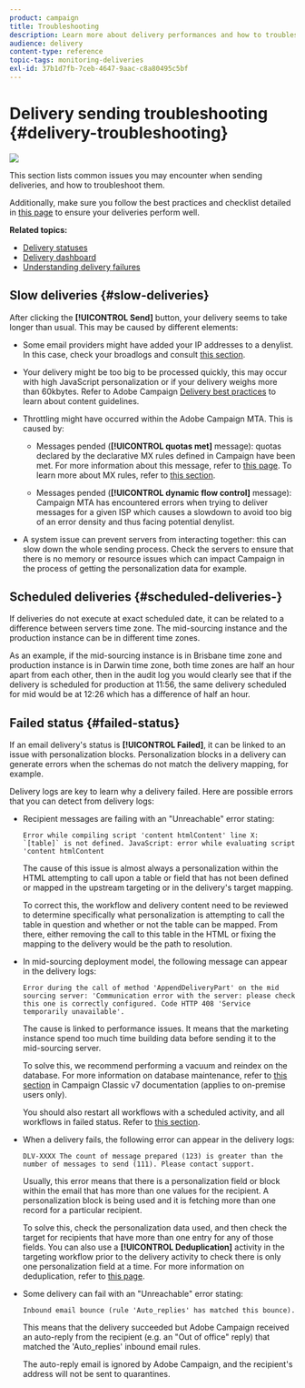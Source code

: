 ```yaml
---
product: campaign
title: Troubleshooting
description: Learn more about delivery performances and how to troubleshoot issues related to delivery monitoring
audience: delivery
content-type: reference
topic-tags: monitoring-deliveries
exl-id: 37b1d7fb-7ceb-4647-9aac-c8a80495c5bf
---
```

# Delivery sending troubleshooting {#delivery-troubleshooting}

![](assets/do-not-localize/common.svg)

This section lists common issues you may encounter when sending deliveries, and how to troubleshoot them.

Additionally, make sure you follow the best practices and checklist detailed in [this page](delivery-performances.md) to ensure your deliveries perform well.

**Related topics:**

* [Delivery statuses](delivery-statuses.md)
* [Delivery dashboard](delivery-dashboard.md)
* [Understanding delivery failures](understanding-delivery-failures.md)

## Slow deliveries {#slow-deliveries}

After clicking the **[!UICONTROL Send]** button, your delivery seems to take longer than usual. This may be caused by different elements:

* Some email providers might have added your IP addresses to a denylist. In this case, check your broadlogs and consult [this section](about-deliverability.md).

* Your delivery might be too big to be processed quickly, this may occur with high JavaScript personalization or if your delivery weighs more than 60kbytes. Refer to Adobe Campaign [Delivery best practices](delivery-best-practices.md) to learn about content guidelines.

* Throttling might have occurred within the Adobe Campaign MTA. This is caused by:

    * Messages pended (**[!UICONTROL quotas met]** message): quotas declared by the declarative MX rules defined in Campaign have been met. For more information about this message, refer to [this page](deliverability-faq.md). To learn more about MX rules, refer to [this section](../../../v7/installation/using/email-deliverability.md#about-mx-rules).

    * Messages pended (**[!UICONTROL dynamic flow control]** message): Campaign MTA has encountered errors when trying to deliver messages for a given ISP which causes a slowdown to avoid too big of an error density and thus facing potential denylist.

* A system issue can prevent servers from interacting together: this can slow down the whole sending process. Check the servers to ensure that there is no memory or resource issues which can impact Campaign in the process of getting the personalization data for example.

## Scheduled deliveries {#scheduled-deliveries-}

If deliveries do not execute at exact scheduled date, it can be related to a difference between servers time zone. The mid-sourcing instance and the production instance can be in different time zones.

As an example, if the mid-sourcing instance is in Brisbane time zone and production instance is in Darwin time zone, both time zones are half an hour apart from each other, then in the audit log you would clearly see that if the delivery is scheduled for production at 11:56, the same delivery scheduled for mid would be at 12:26 which has a difference of half an hour.

## Failed status {#failed-status}

If an email delivery's status is **[!UICONTROL Failed]**, it can be linked to an issue with personalization blocks. Personalization blocks in a delivery can generate errors when the schemas do not match the delivery mapping, for example.

Delivery logs are key to learn why a delivery failed. Here are possible errors that you can detect from delivery logs:

* Recipient messages are failing with an "Unreachable" error stating:

  ```
  Error while compiling script 'content htmlContent' line X: `[table]` is not defined. JavaScript: error while evaluating script 'content htmlContent
  ```

  The cause of this issue is almost always a personalization within the HTML attempting to call upon a table or field that has not been defined or mapped in the upstream targeting or in the delivery's target mapping.

  To correct this, the workflow and delivery content need to be reviewed to determine specifically what personalization is attempting to call the table in question and whether or not the table can be mapped. From there, either removing the call to this table in the HTML or fixing the mapping to the delivery would be the path to resolution.

* In mid-sourcing deployment model, the following message can appear in the delivery logs:

  ```
  Error during the call of method 'AppendDeliveryPart' on the mid sourcing server: 'Communication error with the server: please check this one is correctly configured. Code HTTP 408 'Service temporarily unavailable'.
  ```

  The cause is linked to performance issues. It means that the marketing instance spend too much time building data before sending it to the mid-sourcing server.

  To solve this, we recommend performing a vacuum and reindex on the database. For more information on database maintenance, refer to [this section](../../../v7/production/using/recommendations.md) in Campaign Classic v7 documentation (applies to on-premise users only).

  You should also restart all workflows with a scheduled activity, and all workflows in failed status. Refer to [this section](../../workflow/using/scheduler.md).

* When a delivery fails, the following error can appear in the delivery logs:

  ```
  DLV-XXXX The count of message prepared (123) is greater than the number of messages to send (111). Please contact support.
  ```

  Usually, this error means that there is a personalization field or block within the email that has more than one values for the recipient. A personalization block is being used and it is fetching more than one record for a particular recipient.

  To solve this, check the personalization data used, and then check the target for recipients that have more than one entry for any of those fields. You can also use a **[!UICONTROL Deduplication]** activity in the targeting workflow prior to the delivery activity to check there is only one personalization field at a time. For more information on deduplication, refer to [this page](../../workflow/using/deduplication.md).

* Some delivery can fail with an "Unreachable" error stating: 

  ```
  Inbound email bounce (rule 'Auto_replies' has matched this bounce).
  ```

  This means that the delivery succeeded but Adobe Campaign received an auto-reply from the recipient (e.g. an "Out of office" reply) that matched the 'Auto_replies' inbound email rules.
  
  The auto-reply email is ignored by Adobe Campaign, and the recipient's address will not be sent to quarantines.
